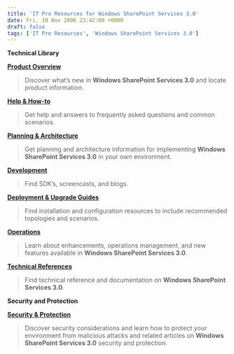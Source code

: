 ```yaml
---
title: 'IT Pro Resources for Windows SharePoint Services 3.0'
date: Fri, 10 Nov 2006 23:42:00 +0000
draft: false
tags: ['IT Pro Resources', 'Windows SharePoint Services 3.0']
---
```


**Technical Library**

**[Product Overview](http://technet2.microsoft.com/WindowsServer/en/library/3ba4e4db-ef67-478b-b885-edb2a6df0b001033.mspx)**

> Discover what’s new in **Windows SharePoint Services 3.0** and locate product information.

**[Help & How-to](http://www.microsoft.com/technet/windowsserver/sharepoint/techinfo/faq.mspx)**

> Get help and answers to frequently asked questions and common scenarios.

**[Planning & Architecture](http://technet2.microsoft.com/WindowsServer/en/library/2acc2326-d2c6-4dea-aae8-212d83daeece1033.mspx)**

> Get planning and architecture information for implementing **Windows SharePoint Services 3.0** in your own environment.

**[Development](http://msdn.microsoft.com/sharepoint/)**

> Find SDK’s, screencasts, and blogs.

**[Deployment & Upgrade Guides](http://technet2.microsoft.com/WindowsServer/en/library/b9490b1a-45de-45fd-9f4c-754dab1383e61033.mspx)**

> Find installation and configuration resources to include recommended topologies and scenarios.

**[Operations](http://technet2.microsoft.com/WindowsServer/en/library/c16a9378-be8e-4b09-9a43-ca111feb68e01033.mspx)**

> Learn about enhancements, operations management, and new features available in **Windows SharePoint Services 3.0**.

**[Technical References](http://technet2.microsoft.com/WindowsServer/en/library/ac7a69d6-0de6-442b-bb82-91c4f57da8601033.mspx)**

> Find technical reference and documentation on **Windows SharePoint Services 3.0**.

**Security and Protection**

**[Security & Protection](http://technet2.microsoft.com/WindowsServer/en/library/8ccc9832-4a01-42c1-9c28-f3691dc793191033.mspx)**

> Discover security considerations and learn how to protect your environment from malicious attacks and related articles on **Windows SharePoint Services 3.0** security and protection.